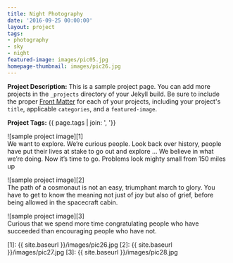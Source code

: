 ```yaml
---
title: Night Photography
date: '2016-09-25 00:00:00'
layout: project
tags:
- photography
- sky
- night
featured-image: images/pic05.jpg
homepage-thumbnail: images/pic26.jpg
---
```


**Project Description:** This is a sample project page. You can add more projects in the `_projects` directory of your Jekyll build. Be sure to include the proper [Front Matter](https://jekyllrb.com/docs/frontmatter/) for each of your projects, including your project's `title`, applicable `categories`, and a `featured-image`.

**Project Tags:** {{ page.tags | join: ', '}}

![sample project image][1]  
We want to explore. We’re curious people. Look back over history, people have put their lives at stake to go out and explore … We believe in what we’re doing. Now it’s time to go. Problems look mighty small from 150 miles up

![sample project image][2]  
The path of a cosmonaut is not an easy, triumphant march to glory. You have to get to know the meaning not just of joy but also of grief, before being allowed in the spacecraft cabin.

![sample project image][3]  
Curious that we spend more time congratulating people who have succeeded than encouraging people who have not.


<!-- Referenced Images -->
[1]: {{ site.baseurl }}/images/pic26.jpg
[2]: {{ site.baseurl }}/images/pic27.jpg
[3]: {{ site.baseurl }}/images/pic28.jpg
